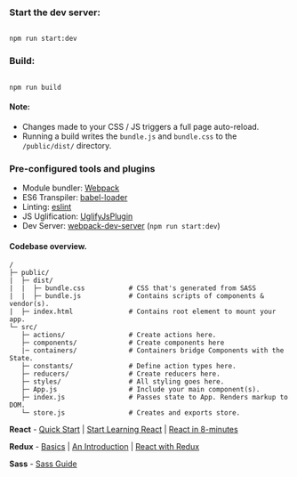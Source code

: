### Start the dev server:

```

npm run start:dev

```

### Build:

```

npm run build

```

#### Note:

- Changes made to your CSS / JS triggers a full page auto-reload.
- Running a build writes the `bundle.js` and `bundle.css` to the `/public/dist/` directory.

### Pre-configured tools and plugins

- Module bundler: [Webpack](https://webpack.js.org/)
- ES6 Transpiler: [babel-loader](https://github.com/babel/babel-loader)
- Linting: [eslint](https://eslint.org/)
- JS Uglification: [UglifyJsPlugin](https://webpack.js.org/plugins/uglifyjs-webpack-plugin/)
- Dev Server: [webpack-dev-server](https://github.com/webpack/webpack-dev-server) (`npm run start:dev`)

#### Codebase overview.

```
/
├─ public/
|  ├─ dist/
|  |  ├─ bundle.css           # CSS that's generated from SASS
|  |  ├─ bundle.js            # Contains scripts of components & vendor(s).
|  ├─ index.html              # Contains root element to mount your app.
└─ src/
   ├─ actions/                # Create actions here.
   ├─ components/             # Create components here
   |─ containers/             # Containers bridge Components with the State.
   ├─ constants/              # Define action types here.
   ├─ reducers/               # Create reducers here.
   ├─ styles/                 # All styling goes here.
   ├─ App.js                  # Include your main component(s).
   ├─ index.js                # Passes state to App. Renders markup to DOM.
   └─ store.js                # Creates and exports store.
```

**React** - [Quick Start](https://reactjs.org/docs/hello-world.html) | [Start Learning React](https://egghead.io/courses/start-learning-react) | [React in 8-minutes](https://medium.com/learning-new-stuff/learn-react-js-in-7-min-92a1ef023003)

**Redux** - [Basics](https://redux.js.org/docs/basics/) | [An Introduction](https://www.smashingmagazine.com/2016/06/an-introduction-to-redux/) | [React with Redux](https://www.youtube.com/watch?v=1w-oQ-i1XB8)

**Sass** - [Sass Guide](http://sass-lang.com/guide)
